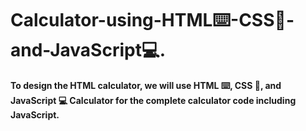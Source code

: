 # Calculator-using-HTML⌨️-CSS💅-and-JavaScript💻.

**To design the HTML calculator, we will use  HTML ⌨️, CSS 💅, and JavaScript 💻 Calculator for the complete calculator code including JavaScript.**
